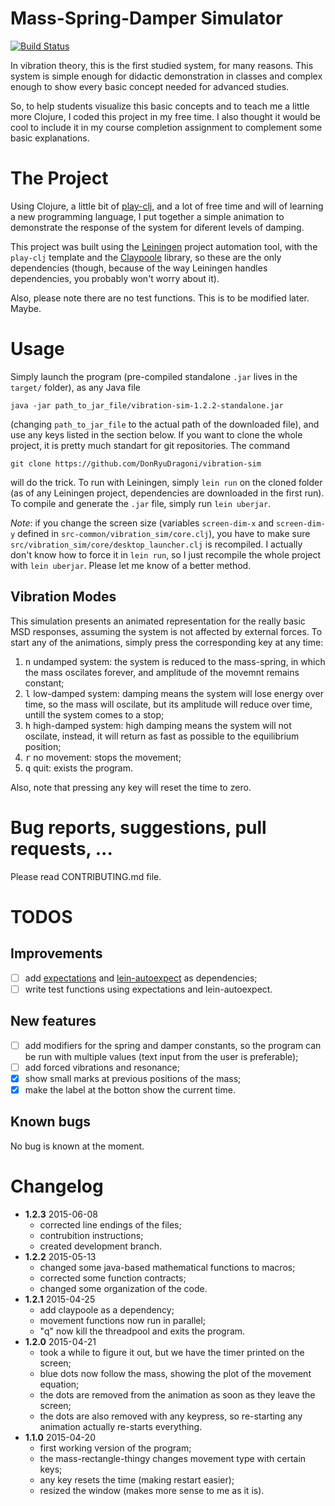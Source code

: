 # Mass-Spring-Damper Simulator

[![Build Status](https://travis-ci.org/DonRyuDragoni/vibration-sim.svg?branch=master)](https://travis-ci.org/DonRyuDragoni/vibration-sim)

In vibration theory, this is the first studied system, for many reasons. This
system is simple enough for didactic demonstration in classes and complex enough
to show every basic concept needed for advanced studies.

So, to help students visualize this basic concepts and to teach me a little more
Clojure, I coded this project in my free time. I also thought it would be cool
to include it in my course completion assignment to complement some basic
explanations.

# The Project

Using Clojure, a little bit of [play-clj][play-clj], and a lot of free time and
will of learning a new programming language, I put together a simple animation
to demonstrate the response of the system for diferent levels of damping.

This project was built using the [Leiningen][leiningen] project automation tool,
with the `play-clj` template and the [Claypoole][claypoole] library, so these
are the only dependencies (though, because of the way Leiningen handles
dependencies, you probably won't worry about it).

Also, please note there are no test functions. This is to be modified later.
Maybe.

# Usage

Simply launch the program (pre-compiled standalone `.jar` lives in the `target/`
folder), as any Java file

```
java -jar path_to_jar_file/vibration-sim-1.2.2-standalone.jar
```

(changing `path_to_jar_file` to the actual path of the downloaded file), and use
any keys listed in the section below. If you want to clone the whole project, it
is pretty much standart for git repositories. The command

```
git clone https://github.com/DonRyuDragoni/vibration-sim
```

will do the trick. To run with Leiningen, simply `lein run` on the cloned
folder (as of any Leiningen project, dependencies are downloaded in the first
run). To compile and generate the `.jar` file, simply run `lein uberjar`.

_Note_: if you change the screen size (variables `screen-dim-x` and
`screen-dim-y` defined in `src-common/vibration_sim/core.clj`), you have to make
sure `src/vibration_sim/core/desktop_launcher.clj` is recompiled. I actually
don't know how to force it in `lein run`, so I just recompile the whole project
with `lein uberjar`. Please let me know of a better method.

## Vibration Modes

This simulation presents an animated representation for the really basic MSD
responses, assuming the system is not affected by external forces. To start any
of the animations, simply press the corresponding key at any time:

1. <kbd>n</kbd> undamped system: the system is reduced to the mass-spring, in
    which the mass oscilates forever, and amplitude of the movemnt remains
    constant;
2. <kbd>l</kbd> low-damped system: damping means the system will lose energy
    over time, so the mass will oscilate, but its amplitude will reduce over
    time, untill the system comes to a stop;
3. <kbd>h</kbd> high-damped system: high damping means the system will not
    oscilate, instead, it will return as fast as possible to the equilibrium
    position;
4. <kbd>r</kbd> no movement: stops the movement;
5. <kbd>q</kbd> quit: exists the program.

Also, note that pressing any key will reset the time to zero.

# Bug reports, suggestions, pull requests, ...

Please read CONTRIBUTING.md file.

# TODOS

## Improvements

* [ ] add [expectations][expectations] and [lein-autoexpect][lein-autoexpect] as
    dependencies;
* [ ] write test functions using expectations and lein-autoexpect.

## New features

* [ ] add modifiers for the spring and damper constants, so the
    program can be run with multiple values (text input from the user
    is preferable);
* [ ] add forced vibrations and resonance;
* [x] show small marks at previous positions of the mass;
* [x] make the label at the botton show the current time.

## Known bugs

No bug is known at the moment.

# Changelog

* **1.2.3** 2015-06-08
  * corrected line endings of the files;
  * contrubition instructions;
  * created development branch.
* **1.2.2** 2015-05-13
  * changed some java-based mathematical functions to macros;
  * corrected some function contracts;
  * changed some organization of the code.
* **1.2.1** 2015-04-25
  * add claypoole as a dependency;
  * movement functions now run in parallel;
  * "q" now kill the threadpool and exits the program.
* **1.2.0** 2015-04-21
  * took a while to figure it out, but we have the timer printed on the
      screen;
  * blue dots now follow the mass, showing the plot of the movement equation;
  * the dots are removed from the animation as soon as they leave the screen;
  * the dots are also removed with any keypress, so re-starting any animation
      actually re-starts everything.
* **1.1.0** 2015-04-20
  * first working version of the program;
  * the mass-rectangle-thingy changes movement type with certain keys;
  * any key resets the time (making restart easier);
  * resized the window (makes more sense to me as it is).

[play-clj]: https://github.com/oakes/play-clj
[leiningen]: http://leiningen.org/
[expectations]: https://github.com/jaycfields/expectations
[lein-autoexpect]: https://github.com/jakemcc/lein-autoexpect
[claypoole]: https://github.com/TheClimateCorporation/claypoole
